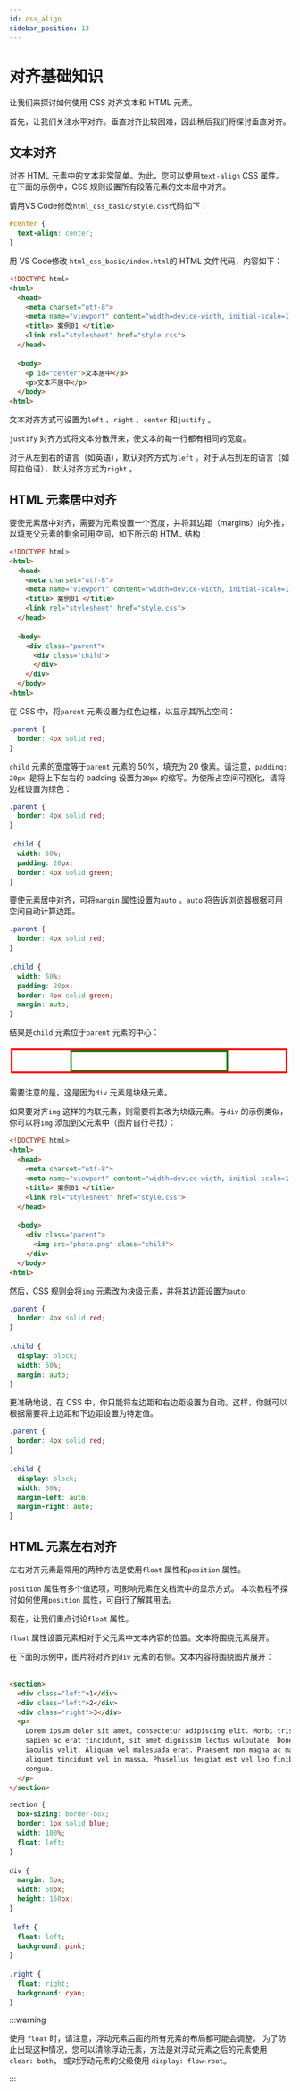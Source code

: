 ```yaml
---
id: css_align
sidebar_position: 13
---
```


# 对齐基础知识


让我们来探讨如何使用 CSS 对齐文本和 HTML 元素。

首先，让我们关注水平对齐。垂直对齐比较困难，因此稍后我们将探讨垂直对齐。

## 文本对齐

对齐 HTML 元素中的文本非常简单。为此，您可以使用`text-align` CSS 属性。在下面的示例中，CSS 规则设置所有段落元素的文本居中对齐。

请用VS Code修改`html_css_basic/style.css`代码如下：

```css title="style.css"
#center {
  text-align: center;
}
```

用 VS Code修改 `html_css_basic/index.html`的 HTML 文件代码，内容如下：

```html title="index.html"
<!DOCTYPE html>
<html>
  <head>
    <meta charset="utf-8">
    <meta name="viewport" content="width=device-width, initial-scale=1.0">
    <title> 案例01 </title>
    <link rel="stylesheet" href="style.css">   
  </head>

  <body>
    <p id="center">文本居中</p>
    <p>文本不居中</p>
  </body>
<html>
```

文本对齐方式可设置为`left` 、`right` 、`center` 和`justify` 。

`justify` 对齐方式将文本分散开来，使文本的每一行都有相同的宽度。

对于从左到右的语言（如英语），默认对齐方式为`left` 。对于从右到左的语言（如阿拉伯语），默认对齐方式为`right` 。

## HTML 元素居中对齐

要使元素居中对齐，需要为元素设置一个宽度，并将其边距（margins）向外推，以填充父元素的剩余可用空间，如下所示的 HTML 结构：

```html title="index.html"
<!DOCTYPE html>
<html>
  <head>
    <meta charset="utf-8">
    <meta name="viewport" content="width=device-width, initial-scale=1.0">
    <title> 案例01 </title>
    <link rel="stylesheet" href="style.css">   
  </head>

  <body>
    <div class="parent">
      <div class="child">
      </div>
    </div>
  </body>
<html>
```


在 CSS 中，将`parent` 元素设置为红色边框，以显示其所占空间：

```css title="style.css"
.parent {
  border: 4px solid red;
}
```

`child` 元素的宽度等于`parent` 元素的 50%，填充为 20 像素。请注意，`padding: 20px `是将上下左右的 padding 设置为`20px` 的缩写。为使所占空间可视化，请将边框设置为绿色：

```css title="style.css"
.parent {
  border: 4px solid red;
}

.child {
  width: 50%;
  padding: 20px;
  border: 4px solid green;
}
```

要使元素居中对齐，可将`margin` 属性设置为`auto` 。`auto` 将告诉浏览器根据可用空间自动计算边距。

```css title="style.css"
.parent {
  border: 4px solid red;
}

.child {
  width: 50%;
  padding: 20px;
  border: 4px solid green;
  margin: auto;
}
```

结果是`child` 元素位于`parent` 元素的中心：

![](./images/align_01.png)

需要注意的是，这是因为`div` 元素是块级元素。  

如果要对齐`img` 这样的内联元素，则需要将其改为块级元素。与`div` 的示例类似，你可以将`img` 添加到父元素中（图片自行寻找）：

```html title="index.html"
<!DOCTYPE html>
<html>
  <head>
    <meta charset="utf-8">
    <meta name="viewport" content="width=device-width, initial-scale=1.0">
    <title> 案例01 </title>
    <link rel="stylesheet" href="style.css">   
  </head>

  <body>
    <div class="parent">
      <img src="photo.png" class="child">
    </div>
  </body>
<html>
```


然后，CSS 规则会将`img` 元素改为块级元素，并将其边距设置为`auto`:

```css title="style.css"
.parent {
  border: 4px solid red;
}

.child {
  display: block;
  width: 50%;
  margin: auto;
}
```

更准确地说，在 CSS 中，你只能将左边距和右边距设置为自动。这样，你就可以根据需要将上边距和下边距设置为特定值。

```css title="style.css"
.parent {
  border: 4px solid red;
}

.child {
  display: block;
  width: 50%;
  margin-left: auto;
  margin-right: auto;
}
```

## HTML 元素左右对齐

左右对齐元素最常用的两种方法是使用`float` 属性和`position` 属性。

`position` 属性有多个值选项，可影响元素在文档流中的显示方式。
本次教程不探讨如何使用`position` 属性，可自行了解其用法。

现在，让我们重点讨论`float` 属性。

`float` 属性设置元素相对于父元素中文本内容的位置。文本将围绕元素展开。

在下面的示例中，图片将对齐到`div` 元素的右侧。文本内容将围绕图片展开：


```html

<section>
  <div class="left">1</div>
  <div class="left">2</div>
  <div class="right">3</div>
  <p>
    Lorem ipsum dolor sit amet, consectetur adipiscing elit. Morbi tristique
    sapien ac erat tincidunt, sit amet dignissim lectus vulputate. Donec id
    iaculis velit. Aliquam vel malesuada erat. Praesent non magna ac massa
    aliquet tincidunt vel in massa. Phasellus feugiat est vel leo finibus
    congue.
  </p>
</section>

```


```css
section {
  box-sizing: border-box;
  border: 1px solid blue;
  width: 100%;
  float: left;
}

div {
  margin: 5px;
  width: 50px;
  height: 150px;
}

.left {
  float: left;
  background: pink;
}

.right {
  float: right;
  background: cyan;
}

```


:::warning

使用 `float` 时，请注意，浮动元素后面的所有元素的布局都可能会调整。
为了防止出现这种情况，您可以清除浮动元素，方法是对浮动元素之后的元素使用 `clear: both`，
或对浮动元素的父级使用 `display: flow-root`。

:::